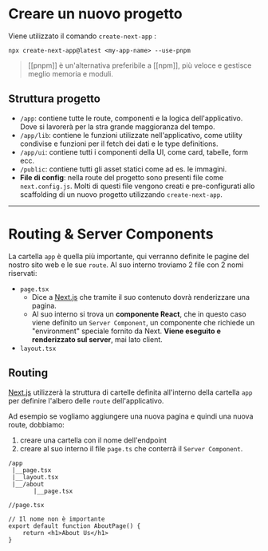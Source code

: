 # Creare un nuovo progetto

Viene utilizzato il comando `create-next-app` :

```terminal
npx create-next-app@latest <my-app-name> --use-pnpm
```

> [[pnpm]] è un'alternativa preferibile a [[npm]], più veloce e gestisce meglio memoria e moduli.

## Struttura progetto

- `/app`: contiene tutte le route, componenti e la logica dell'applicativo. Dove si lavorerà per la stra grande maggioranza del tempo.
- `/app/lib`: contiene le funzioni utilizzate nell'applicativo, come utility condivise e funzioni per il fetch dei dati e le type definitions.
- `/app/ui`: contiene tutti i componenti della UI, come card, tabelle, form ecc.
- `/public`: contiene tutti gli asset statici come ad es. le immagini.
- **File di config**: nella route del progetto sono presenti file come `next.config.js`.
  Molti di questi file vengono creati e pre-configurati allo scaffolding di un nuovo progetto utilizzando `create-next-app`.

---

# Routing & Server Components

La cartella `app` è quella più importante, qui verranno definite le pagine del nostro sito web e le sue `route`.
Al suo interno troviamo 2 file con 2 nomi riservati: 

- `page.tsx`
	- Dice a [Next.js](Next.js) che tramite il suo contenuto dovrà renderizzare una pagina.
	- Al suo interno si trova un **componente React**, che in questo caso viene definito un `Server Component`, un componente che richiede un "environment" speciale fornito da Next. **Viene eseguito e renderizzato sul server**, mai lato client.
- `layout.tsx`

## Routing

[Next.js](Next.js) utilizzerà la struttura di cartelle definita all'interno della cartella `app` per definire l'albero delle `route` dell'applicativo.

Ad esempio se vogliamo aggiungere una nuova pagina e quindi una nuova route, dobbiamo:

1. creare una cartella con il nome dell'endpoint
2. creare al suo interno il file `page.ts` che conterrà il `Server Component`.

```
/app
 |__page.tsx
 |__layout.tsx
 |__/about
	   |__page.tsx
```

```tsx
//page.tsx

// Il nome non è importante
export default function AboutPage() {
	return <h1>About Us</h1>
}
```
